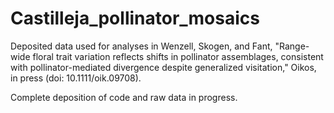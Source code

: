 # Castilleja_pollinator_mosaics
Deposited data used for analyses in Wenzell, Skogen, and Fant, "Range-wide floral trait variation reflects shifts in pollinator assemblages, 
consistent with pollinator-mediated divergence despite generalized visitation," Oikos, in press (doi: 10.1111/oik.09708). 

Complete deposition of code and raw data in progress.
